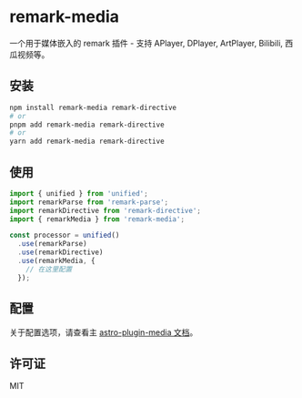 # remark-media

一个用于媒体嵌入的 remark 插件 - 支持 APlayer, DPlayer, ArtPlayer, Bilibili, 西瓜视频等。

## 安装

```bash
npm install remark-media remark-directive
# or
pnpm add remark-media remark-directive
# or
yarn add remark-media remark-directive
```

## 使用

```js
import { unified } from 'unified';
import remarkParse from 'remark-parse';
import remarkDirective from 'remark-directive';
import { remarkMedia } from 'remark-media';

const processor = unified()
  .use(remarkParse)
  .use(remarkDirective)
  .use(remarkMedia, {
    // 在这里配置
  });
```

## 配置

关于配置选项，请查看主 [astro-plugin-media 文档](https://github.com/moecasts/remark-media)。

## 许可证

MIT
